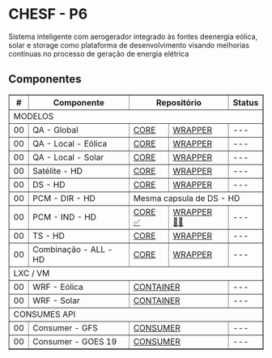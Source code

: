 # CHESF - P6

Sistema inteligente com aerogerador integrado às fontes deenergia eólica, solar e storage como plataforma de desenvolvimento visando melhorias contínuas no processo de geração de energia elétrica

## Componentes

<table border="1" cellspacing="0" cellpadding="5">
  <thead>
    <tr>
      <th >#</th>
      <th >Componente</th>
      <th colspan="2">Repositório</th>
      <th >Status</th>
    </tr>
  </thead>
  <tbody>
    <tr>
      <td colspan="5">MODELOS</td>
    </tr>
    <tr>
      <td>00</td><td>QA - Global</td><td><a href="https://github.com/CER-CHESF/p6_qa_global_core">CORE</a></td><td><a href="https://github.com/CER-CHESF/p6-qa-global-wrapper">WRAPPER</a></td><td> ---</td>
    </tr>
    <tr>
      <td>00</td><td>QA - Local - Eólica</td><td><a href="https://github.com/CER-CHESF/p6_qa_local_eolica_core">CORE</a></td><td><a href="https://github.com/CER-CHESF/p6_qa_local_eolica_wrapper">WRAPPER</a></td><td> ---</td>
    </tr>
    <tr>
      <td>00</td><td>QA - Local - Solar</td><td><a href="https://github.com/CER-CHESF/p6_qa_local_solar_core">CORE</a></td><td><a href="https://github.com/CER-CHESF/p6_qa_local_solar_wrapper">WRAPPER</a></td><td> ---</td>
    </tr>
    <tr>
      <td>00</td><td>Satélite - HD</td><td><a href="https://github.com/CER-CHESF/p6_sat_h_core">CORE</a></td><td><a href="https://github.com/CER-CHESF/p6_sat_h_wrapper">WRAPPER</a></td><td> ---</td>
    </tr>
    <tr>
      <td>00</td><td>DS - HD</td><td><a href="https://github.com/CER-CHESF/p6_ds_hd_core">CORE</a></td><td><a href="https://github.com/CER-CHESF/p6-ds-hd-wrapper">WRAPPER</a></td><td> ---</td>
    </tr>
    <tr>
      <td>00</td><td>PCM - DIR - HD</td><td colspan="3"> Mesma capsula de DS - HD </td>
    </tr>
    <tr>
      <td>00</td><td>PCM - IND - HD</td><td><a href="https://github.com/CER-CHESF/p6_pcm_ind_hd_core">CORE ✅</a></td><td><a href="https://github.com/CER-CHESF/p6-pcm-ind-hd-wrapper">WRAPPER 👨‍💻</a></td><td> ---</td>
    </tr>
    <tr>
      <td>00</td><td>TS - HD</td><td><a href="https://github.com/CER-CHESF/p6_ts_hd_core">CORE</a></td><td><a href="https://github.com/CER-CHESF/p6_ts_hd_wrapper">WRAPPER</a></td><td> ---</td>
    </tr>
    <tr>
      <td>00</td><td>Combinação - ALL - HD</td><td><a href="https://github.com/CER-CHESF/p6_comb_all_core">CORE</a></td><td><a href="https://github.com/CER-CHESF/p6-comb-all-wrapper">WRAPPER</a></td><td> ---</td>
    </tr>
    <tr>
      <td colspan="5">LXC / VM</td>
    </tr>
    <tr>
      <td>00</td><td>WRF - Eólica</td><td colspan="2"><a href="#">CONTAINER</a></td><td> ---</td>
    </tr>
    <tr>
      <td>00</td><td>WRF - Solar</td><td colspan="2"><a href="#">CONTAINER</a></td><td> ---</td>
    </tr>
    <tr>
      <td colspan="5">CONSUMES API</td>
    </tr>
    <tr>
      <td>00</td><td>Consumer - GFS</td><td colspan="2"><a href="https://github.com/CER-CHESF/p6_gfs_consumer">CONSUMER</a></td><td> ---</td>
    </tr>
    <tr>
      <td>00</td><td>Consumer - GOES 19</td><td colspan="2"><a href="https://github.com/CER-CHESF/p6_goes19_consumer">CONSUMER</a></td><td> ---</td>
    </tr>
  </tbody>
</table>
